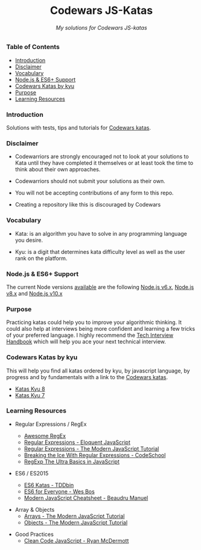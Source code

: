 <h1 align="center">Codewars JS-Katas</h1>

<h6 align="center">My solutions for Codewars JS-katas</h6>

### Table of Contents

- [Introduction](#introduction)
- [Disclaimer](#disclaimer)
- [Vocabulary](#vocabulary)
- [Node.js & ES6+ Support](#node.js-&-es6+-support)
- [Codewars Katas by kyu](#Codewars-Katas-by-kyu)
- [Purpose](#purpose)
- [Learning Resources](#learning-resources)

### Introduction

Solutions with tests, tips and tutorials for <a href="https://www.codewars.com">Codewars katas</a>.

### Disclaimer

- Codewarriors are strongly encouraged not to look at your solutions to Kata until they have completed it themselves or at least took the time to think about their own approaches.

- Codewarriors should not submit your solutions as their own.

- You will not be accepting contributions of any form to this repo.

- Creating a repository like this is discouraged by Codewars

### Vocabulary

- Kata: is an algorithm you have to solve in any programming language you desire.

- Kyu: is a digit that determines kata difficulty level as well as the user rank on the platform.

### Node.js & ES6+ Support

The current Node versions [available](https://github.com/Codewars/codewars.com/wiki/Language-JavaScript) are the following [Node.js v6.x](https://kangax.github.io/compat-table/es6/#node6_5), [Node.js v8.x](https://kangax.github.io/compat-table/es6/#node8_7) and [Node.js v10.x](https://kangax.github.io/compat-table/es6/#node10_9)

### Purpose

Practicing katas could help you to improve your algorithmic thinking. It could also help at interviews being more confident and learning a few tricks of your preferred language.
I highly recommend the [Tech Interview Handbook](https://github.com/yangshun/tech-interview-handbook) which will help you ace your next technical interview.

### Codewars Katas by kyu

This will help you find all katas ordered by kyu, by javascript language, by progress and by fundamentals with a link to the <a href="https://www.codewars.com">Codewars katas</a>.

- [Katas Kyu 8](https://www.codewars.com/kata/search/javascript?q=&r%5B%5D=-8&tags=Fundamentals&xids=completed&beta=false&order_by=total_completed%20desc)
- [Katas Kyu 7](https://www.codewars.com/kata/search/javascript?q=&r%5B%5D=-7&tags=Fundamentals&xids=completed&beta=false&order_by=total_completed%20desc)

### Learning Resources

- Regular Expressions / RegEx

  - [Awesome RegEx](https://github.com/aloisdg/awesome-regex)
  - [Regular Expressions - Eloquent JavaScript](https://eloquentjavascript.net/09_regexp.html)
  - [Regular Expressions - The Modern JavaScript Tutorial](https://javascript.info/regexp-introduction)
  - [Breaking the Ice With Regular Expressions - CodeSchool](https://www.pluralsight.com/courses/code-school-breaking-the-ice-with-regular-expressions)
  - [RegExp The Ultra Basics in JavaScript](https://www.youtube.com/watch?v=VrT3TRDDE4M)

* ES6 / ES2015

  - [ES6 Katas - TDDbin](http://es6katas.org)
  - [ES6 for Everyone - Wes Bos](https://es6.io)
  - [Modern JavaScript Cheatsheet - Beaudru Manuel](https://github.com/mbeaudru/modern-js-cheatsheet)

- Array & Objects
  - [Arrays - The Modern JavaScript Tutorial](https://javascript.info/array)
  - [Objects - The Modern JavaScript Tutorial](https://javascript.info/object)

* Good Practices
  - [Clean Code JavaScript - Ryan McDermott](https://github.com/ryanmcdermott/clean-code-javascript)
